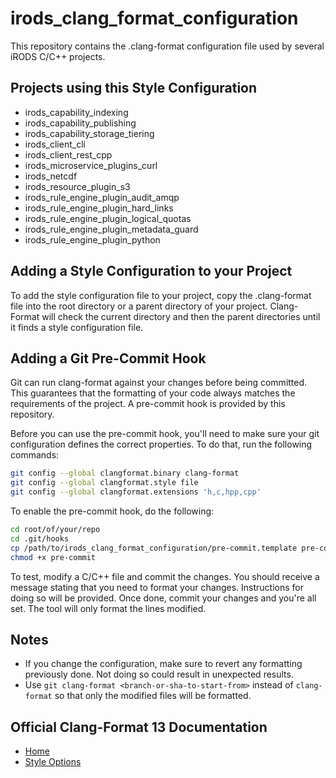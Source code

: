 # irods_clang_format_configuration

This repository contains the .clang-format configuration file used by several iRODS C/C++ projects.

## Projects using this Style Configuration
- irods_capability_indexing
- irods_capability_publishing
- irods_capability_storage_tiering
- irods_client_cli
- irods_client_rest_cpp
- irods_microservice_plugins_curl
- irods_netcdf
- irods_resource_plugin_s3
- irods_rule_engine_plugin_audit_amqp
- irods_rule_engine_plugin_hard_links
- irods_rule_engine_plugin_logical_quotas
- irods_rule_engine_plugin_metadata_guard
- irods_rule_engine_plugin_python

## Adding a Style Configuration to your Project
To add the style configuration file to your project, copy the .clang-format file into the root directory or a parent directory of your project. Clang-Format will check the current directory and then the parent directories until it finds a style configuration file.

## Adding a Git Pre-Commit Hook
Git can run clang-format against your changes before being committed. This guarantees that the formatting of your code always matches the requirements of the project. A pre-commit hook is provided by this repository.

Before you can use the pre-commit hook, you'll need to make sure your git configuration defines the correct properties. To do that, run the following commands:
```bash
git config --global clangformat.binary clang-format
git config --global clangformat.style file
git config --global clangformat.extensions 'h,c,hpp,cpp'
```

To enable the pre-commit hook, do the following:
```bash
cd root/of/your/repo
cd .git/hooks
cp /path/to/irods_clang_format_configuration/pre-commit.template pre-commit
chmod +x pre-commit
```

To test, modify a C/C++ file and commit the changes. You should receive a message stating that you need to format your changes. Instructions for doing so will be provided. Once done, commit your changes and you're all set. The tool will only format the lines modified.

## Notes
- If you change the configuration, make sure to revert any formatting previously done. Not doing so could result in unexpected results.
- Use `git clang-format <branch-or-sha-to-start-from>` instead of `clang-format` so that only the modified files will be formatted.

## Official Clang-Format 13 Documentation
- [Home](http://releases.llvm.org/13.0.0/tools/clang/docs/ClangFormat.html)
- [Style Options](http://releases.llvm.org/13.0.0/tools/clang/docs/ClangFormatStyleOptions.html)
